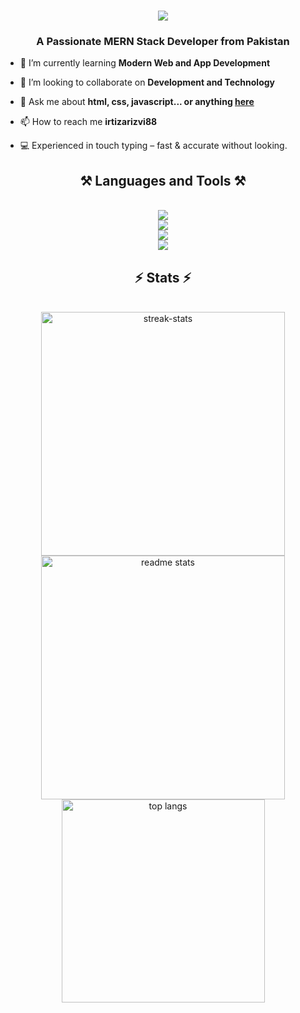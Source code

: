 <h1 align="center">
  <img src="https://readme-typing-svg.herokuapp.com/?font=Righteous&size=40&center=true&vCenter=true&width=500&height=70&duration=4000&lines=Hi+There+👋;+I'm+AGHA;" />
</h1>

<h3 align="center">A Passionate MERN Stack Developer from Pakistan</h3>

<div>

- 🌱 I’m currently learning **Modern Web and App Development**

- 👯 I’m looking to collaborate on **Development and Technology**

- 💬  Ask me about **html, css, javascript... or anything [here](https://github.com/irtizarizvi88)**

- 📫 How to reach me **irtizarizvi88**

- 💻 Experienced in touch typing – fast & accurate without looking.

</div>

<h2 align="center">⚒️ Languages and Tools ⚒️</h2>
<br/>
<div align="center">
<div align="center">
  <img src="https://skillicons.dev/icons?i=html,css,js,typescript,react,nextjs,vue,angular" />
</div>
<div align="center">
  <img src="https://skillicons.dev/icons?i=redux,nodejs,express,mongodb,firebase,mysql,postgres,python" />
</div>
<div align="center">
  <img src="https://skillicons.dev/icons?i=cpp,java,linux,git,github,figma,photoshop,illustrator" />
</div>
<div align="center">
  <img src="https://skillicons.dev/icons?i=vscode,postman,docker,npm" />
</div>
</div>

<h2 align="center">⚡ Stats ⚡</h2>
<br>
<div align="center">
  <img width=390 src="https://github-readme-streak-stats-salesp07.vercel.app/?user=irtizarizvi88&show_icons=true&theme=react&border_radius=10" alt="streak-stats"/>
  <img width=390 src="https://github-readme-stats-salesp07.vercel.app/api?username=irtizarizvi88&count_private=true&show_icons=true&theme=react&rank_icon=github&border_radius=10" alt="readme stats" />
  <br/>
  <img width=325 align="center" src="https://github-readme-stats-salesp07.vercel.app/api/top-langs/?username=irtizarizvi88&langs_count=8&layout=compact&theme=react&border_radius=10&size_weight=0.5&count_weight=0.5&exclude_repo=github-readme-stats" alt="top langs" />
</div>
